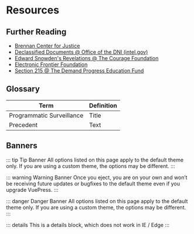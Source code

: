 # Resources

## Further Reading
- [Brennan Center for Justice](https://www.brennancenter.org/)
- [Declassified Documents @ Office of the DNI (intel.gov)](https://www.intel.gov/intel-vault)
- [Edward Snowden's Revelations @ The Courage Foundation](https://edwardsnowden.com/revelations/)
- [Electronic Frontier Foundation](https://www.eff.org/)
- [Section 215 @ The Demand Progress Education Fund](https://www.section215.org/)

## Glossary
| Term | Definition |
| ----------- | ----------- |
| Programmatic Surveillance | Title |
| Precedent | Text |

## Banners
::: tip Tip Banner
All options listed on this page apply to the default theme only. If you are using a custom theme, the options may be different.
:::

::: warning Warning Banner
Once you eject, you are on your own and won’t be receiving future updates or bugfixes to the default theme even if you upgrade VuePress. 
:::

::: danger Danger Banner
All options listed on this page apply to the default theme only. If you are using a custom theme, the options may be different.
:::

::: details
This is a details block, which does not work in IE / Edge
:::